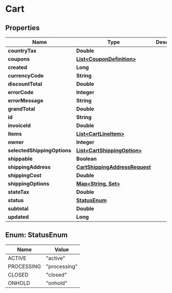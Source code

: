 
# Cart

## Properties
Name | Type | Description | Notes
------------ | ------------- | ------------- | -------------
**countryTax** | **Double** |  |  [optional]
**coupons** | [**List&lt;CouponDefinition&gt;**](CouponDefinition.md) |  |  [optional]
**created** | **Long** |  |  [optional]
**currencyCode** | **String** |  |  [optional]
**discountTotal** | **Double** |  |  [optional]
**errorCode** | **Integer** |  |  [optional]
**errorMessage** | **String** |  |  [optional]
**grandTotal** | **Double** |  |  [optional]
**id** | **String** |  |  [optional]
**invoiceId** | **Double** |  |  [optional]
**items** | [**List&lt;CartLineItem&gt;**](CartLineItem.md) |  |  [optional]
**owner** | **Integer** |  |  [optional]
**selectedShippingOptions** | [**List&lt;CartShippingOption&gt;**](CartShippingOption.md) |  |  [optional]
**shippable** | **Boolean** |  |  [optional]
**shippingAddress** | [**CartShippingAddressRequest**](CartShippingAddressRequest.md) |  |  [optional]
**shippingCost** | **Double** |  |  [optional]
**shippingOptions** | [**Map&lt;String, Set&gt;**](Set.md) |  |  [optional]
**stateTax** | **Double** |  |  [optional]
**status** | [**StatusEnum**](#StatusEnum) |  |  [optional]
**subtotal** | **Double** |  |  [optional]
**updated** | **Long** |  |  [optional]


<a name="StatusEnum"></a>
## Enum: StatusEnum
Name | Value
---- | -----
ACTIVE | &quot;active&quot;
PROCESSING | &quot;processing&quot;
CLOSED | &quot;closed&quot;
ONHOLD | &quot;onhold&quot;



